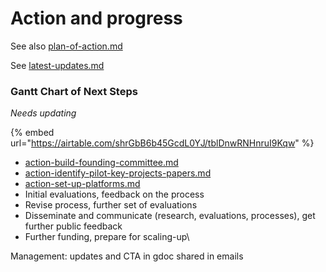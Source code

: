 # Action and progress

See also [plan-of-action.md](../readme/plan-of-action.md "mention")

See [latest-updates.md](../readme-1/latest-updates.md "mention")





### Gantt Chart of Next Steps

_Needs updating_

{% embed url="https://airtable.com/shrGbB6b45GcdL0YJ/tblDnwRNHnruI9Kqw" %}

* [action-build-founding-committee.md](action-build-founding-committee.md "mention")
* [action-identify-pilot-key-projects-papers.md](action-identify-pilot-key-projects-papers.md "mention")
* [action-set-up-platforms.md](action-set-up-platforms.md "mention")
* Initial evaluations, feedback on the process
* Revise process, further set of evaluations
* Disseminate and communicate (research, evaluations, processes), get further public feedback
* Further funding, prepare for scaling-up\\

Management: updates and CTA in gdoc shared in emails
